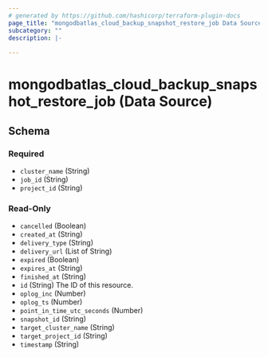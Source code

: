 ```yaml
---
# generated by https://github.com/hashicorp/terraform-plugin-docs
page_title: "mongodbatlas_cloud_backup_snapshot_restore_job Data Source - terraform-provider-mongodbatlas"
subcategory: ""
description: |-
  
---
```


# mongodbatlas_cloud_backup_snapshot_restore_job (Data Source)





<!-- schema generated by tfplugindocs -->
## Schema

### Required

- `cluster_name` (String)
- `job_id` (String)
- `project_id` (String)

### Read-Only

- `cancelled` (Boolean)
- `created_at` (String)
- `delivery_type` (String)
- `delivery_url` (List of String)
- `expired` (Boolean)
- `expires_at` (String)
- `finished_at` (String)
- `id` (String) The ID of this resource.
- `oplog_inc` (Number)
- `oplog_ts` (Number)
- `point_in_time_utc_seconds` (Number)
- `snapshot_id` (String)
- `target_cluster_name` (String)
- `target_project_id` (String)
- `timestamp` (String)
